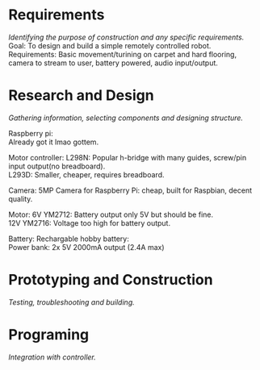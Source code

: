 # Requirements
*Identifying the purpose of construction and any specific requirements.*  
Goal: To design and build a simple remotely controlled robot.  
Requirements: Basic movement/turining on carpet and hard flooring, camera to stream to user, battery powered, audio input/output.

# Research and Design
*Gathering information, selecting components and designing structure.*  

Raspberry pi:  
Already got it lmao gottem.  

Motor controller: 
L298N: Popular h-bridge with many guides, screw/pin input output(no breadboard).  
L293D: Smaller, cheaper, requires breadboard.

Camera:
5MP Camera for Raspberry Pi: cheap, built for Raspbian, decent quality.

Motor:
6V YM2712: Battery output only 5V but should be fine.  
12V YM2716: Voltage too high for battery output.

Battery:
Rechargable hobby battery:   
Power bank: 2x 5V 2000mA output (2.4A max)  

# Prototyping and Construction
*Testing, troubleshooting and building.* 

# Programing
*Integration with controller.*
